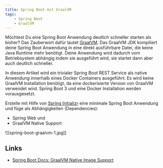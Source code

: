 ```yaml
---
title: Spring Boot mit GraalVM
tags:
    - Spring Boot
    - GraalVM
---
```


Möchtest Du eine Spring Boot Anwendung deutlich schneller starten als bisher? Das Zauberwort dafür lautet [GraalVM](https://www.graalvm.org/). Das GraalVM JDK kompiliert deine Spring Boot Anwendung in eine direkt ausführbare Datei, die keine Java Runtime mehr benötigt. Deine Anwendung wird dadurch vom Betriebsystem abhängig indem sie ausgeführt wird, sie startet dann aber auch deutlich schneller.

In diesem Artikel wird ein trivialer Spring Boot REST Service als native Anwendung innerhalb eines Docker Containers ausgeführt. Es wird keine GraalVM Installation benötigt, da eine dockerisierte Version von GraalVM verwendet wird. Spring Boot 3 und eine Docker Installation werden vorausgesetzt.

Erstelle mit Hilfe von [Spring Initializr](https://start.spring.io/)  eine minimale Spring Boot Anwendung und füge als Abhängigkeiten (Dependencies):
- Spring Web und
- GraalVM Native Support

![[spring-boot-graalvm-1.jpg]]

## Links
- [Spring Boot Docs: GraalVM Native Image Support](https://docs.spring.io/spring-boot/docs/current/reference/html/native-image.html)